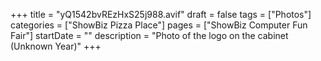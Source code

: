 +++
title = "yQ1542bvREzHxS25j988.avif"
draft = false
tags = ["Photos"]
categories = ["ShowBiz Pizza Place"]
pages = ["ShowBiz Computer Fun Fair"]
startDate = ""
description = "Photo of the logo on the cabinet (Unknown Year)"
+++

